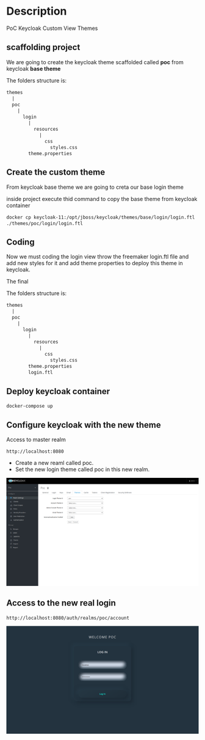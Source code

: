 # Description
PoC Keycloak Custom View Themes

## scaffolding project
We are going to create the keycloak theme scaffolded called **poc** from keycloak **base theme**

The folders structure is:


```shell
themes
  |
  poc
    |
      login
        |    
          resources
            |
              css
                styles.css
        theme.properties
```

## Create the custom theme
From keycloak base theme we are going to creta our base login theme

inside project execute thid command to copy the base theme from  keycloak container

```shell
docker cp keycloak-11:/opt/jboss/keycloak/themes/base/login/login.ftl ./themes/poc/login/login.ftl

```

## Coding
Now we must coding the login view throw the freemaker login.ftl file and add new styles for it and add theme properties to deploy this theme in keycloak.

The final

The folders structure is:

```shell
themes
  |
  poc
    |
      login
        |    
          resources
            |
              css
                styles.css
        theme.properties
        login.ftl    

```

## Deploy keycloak container

```shell
docker-compose up
```

## Configure keycloak with the new theme

Access to master realm

```shell
http://localhost:8080
```

- Create a new reaml called poc.
- Set the new login theme called poc in this new realm.

![PoC Theme Configuration](captures/Realm_Theme_Configure.png "PoC Theme Configuration")

## Access to the new real login

```shell
http://localhost:8080/auth/realms/poc/account
```

![PoC Login View](captures/pop_realm.png "PoC Login View")